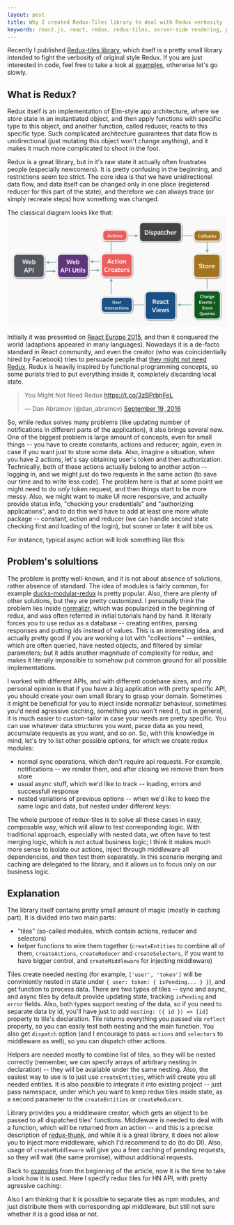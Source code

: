 ```yaml
---
layout: post
title: Why I created Redux-Tiles library to deal with Redux verbosity
keywords: react.js, react, redux, redux-tiles, server-side rendering, prefetch, javascript
---
```


Recently I published [Redux-tiles library](https://github.com/Bloomca/redux-tiles), which itself is a pretty small library intended to fight the verbosity of original style Redux. If you are just interested in code, feel free to take a look at [examples](https://github.com/Bloomca/redux-tiles/tree/master/examples), otherwise let's go slowly.

## What is Redux?

Redux itself is an implementation of Elm-style app architecture, where we store state in an instantiated object, and then apply functions with specific type to this object, and another function, called reducer, reacts to this specific type. Such complicated architecture guarantees that data flow is unidirectional (just mutating this object won't change anything), and it makes it much more complicated to shoot in the foot.

Redux is a great library, but in it's raw state it actually often frustrates people (especially newcomers). It is pretty confusing in the beginning, and restrictions seem too strict. The core idea is that we have unidirectional data flow, and data itself can be changed only in one place (registered reducer for this part of the state), and therefore we can always trace (or simply recreate steps) how something was changed.

The classical diagram looks like that:
<img class="image" src="/assets/img/flux-diagram.png" />

 Initially it was presented on [React Europe 2015](https://www.youtube.com/watch?v=xsSnOQynTHs), and then it conquered the world (adaptions appeared in many languages). Nowadays it is a de-facto standard in React community, and even the creator (who was coincidentially hired by Facebook) tries to persuade people that [they might not need Redux](https://medium.com/@dan_abramov/you-might-not-need-redux-be46360cf367). Redux is heavily inspired by functional programming concepts, so some purists tried to put everything inside it, completely discarding local state.

<blockquote class="twitter-tweet" data-lang="en"><p lang="en" dir="ltr">You Might Not Need Redux <a href="https://t.co/3zBPrbhFeL">https://t.co/3zBPrbhFeL</a></p>&mdash; Dan Abramov (@dan_abramov) <a href="https://twitter.com/dan_abramov/status/777983404914671616">September 19, 2016</a></blockquote>
<script async src="//platform.twitter.com/widgets.js" charset="utf-8"></script>

So, while redux solves many problems (like updating number of notifications in different parts of the application), it also brings several new. One of the biggest problem is large amount of concepts, even for small things -- you have to create constants, actions and reducer; again, even in case if you want just to store some data. Also, imagine a situation, when you have 2 actions, let's say obtaining user's token and then authorization. Technically, both of these actions actually belong to another action -- logging in, and we might just do two requests in the same action (to save our time and to write less code). The problem here is that at some point we might need to do _only_ token request, and then things start to be more messy. Also, we might want to make UI more responsive, and actually provide status info, "checking your credentials" and "authorizing applications", and to do this we'd have to add at least one more whole package -- constant, action and reducer (we can handle second state checking first and loading of the login), but sooner or later it will bite us.

For instance, typical async action will look something like this:
<script src="https://gist.github.com/Bloomca/81b2f489e96c604747be407792612c6c.js"></script>

## Problem's solultions

The problem is pretty well-known, and it is not about absence of solutions, rather absence of standard. The idea of modules is fairly common, for example [ducks-modular-redux](https://github.com/erikras/ducks-modular-redux) is pretty popular. Also, there are plenty of other solutions, but they are pretty customized. I personally think the problem lies inside [normalizr](https://github.com/paularmstrong/normalizr), which was popularized in the beginning of redux, and was often referred in initial tutorials hand by hand. It literally forces you to use redux as a database -- creating entities, parsing responses and putting ids instead of values. This is an interesting idea, and actually pretty good if you are working a lot with "collections" -- entities, which are often queried, have nested objects, and filtered by similar parameters; but it adds another magnitude of complexity for redux, and makes it literally impossible to somehow put common ground for all possible implementations.

I worked with different APIs, and with different codebase sizes, and my personal opinion is that if you have a big application with pretty specific API, you should create your own small library to grasp your domain. Sometimes it might be beneficial for you to inject inside normalizr behaviour, sometimes you'd need agressive caching, something you won't need it, but in general, it is much easier to custom-tailor in case your needs are pretty specific. You can use whatever data structures you want, parse data as you need, accumulate requests as you want, and so on.
So, with this knowledge in mind, let's try to list other possible options, for which we create redux modules:
- normal sync operations, which don't require api requests. For example, notifications -- we render them, and after closing we remove them from store
- usual async stuff, which we'd like to track -- loading, errors and successfull response
- nested variations of previous options -- when we'd like to keep the same logic and data, but nested under different keys:

The whole purpose of redux-tiles is to solve all these cases in easy, composable way, which will allow to test corresponding logic. With traditional approach, especially with nested data, we often have to test merging logic, which is not actual business logic; I think it makes much more sense to isolate our actions, inject through middleware all dependencies, and then test them separately. In this scenario merging and caching are delegated to the library, and it allows us to focus only on our business logic.

## Explanation

The library itself contains pretty small amount of magic (mostly in caching part). It is divided into two main parts:
- "tiles" (so-called modules, which contain actions, reducer and selectors)
- helper functions to wire them together (`createEntities` to combine all of them, `createActions`, `createReducer` and `createSelectors`, if you want to have bigger control, and `createMiddleware` for injecting middleware)

Tiles create needed nesting (for example, `['user', 'token']` will be conviniently nested in state under `{ user: token: { isPending... } }`), and get function to process data. There are two types of tiles -- sync and async, and async tiles by default provide updating state, tracking `isPending` and `error` fields. Also, both types support nesting of the data, so if you need to separate data by id, you'll have just to add `nesting: ({ id }) => [id]` property to tile's declaration.
Tile returns everything you passed via `reflect` property, so you can easily test both nesting and the main function.
You also get `dispatch` option (and I encourage to pass `actions` and `selectors` to middleware as well), so you can dispatch other actions.

Helpers are needed mostly to combine list of tiles, so they will be nested correctly (remember, we can specify arrays of arbitrary nesting in declaration) -- they will be available under the same nesting. Also, the easiest way to use is to just use `createEntities`, which will create you all needed entities. It is also possible to integrate it into existing project -- just pass namespace, under which you want to keep redux tiles inside state, as a second parameter to the `createEntities` or `createReducers`.

Library provides you a middleware creator, which gets an object to be passed to all dispatched tiles' functions. Middleware is needed to deal with a function, which will be returned from an action -- and this is a precise description of [redux-thunk](https://github.com/gaearon/redux-thunk), and while it is a great library, it does not allow you to inject more middleware, which I'd recommend to do (to do DI). Also, usage of `createMiddleware` will give you a free caching of pending requests, so they will wait (the same promise), without additional requests.

Back to [examples](https://github.com/Bloomca/redux-tiles/tree/master/examples/hacker-news-api) from the beginning of the article, now it is the time to take a look how it is used. Here I specify redux tiles for HN API, with pretty agressive caching:
<script src="https://gist.github.com/Bloomca/0942d38d9d366a9de0d84ca1141598b9.js"></script>


Also I am thinking that it is possible to separate tiles as npm modules, and just distribute them with corresponding api middleware, but still not sure whether it is a good idea or not.
